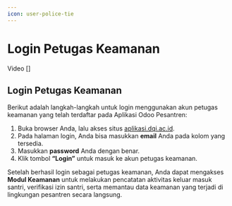 ```yaml
---
icon: user-police-tie
---
```


# Login Petugas Keamanan

Video \[]

## Login Petugas Keamanan

Berikut adalah langkah-langkah untuk login menggunakan akun petugas keamanan yang telah terdaftar pada Aplikasi Odoo Pesantren:

1. Buka browser Anda, lalu akses situs [aplikasi.dqi.ac.id](https://aplikasi.dqi.ac.id/).
2. Pada halaman login, Anda bisa masukkan **email** Anda pada kolom yang tersedia.
3. Masukkan **password** Anda dengan benar.
4. Klik tombol **“Login”** untuk masuk ke akun petugas keamanan.

Setelah berhasil login sebagai petugas keamanan, Anda dapat mengakses **Modul Keamanan** untuk melakukan pencatatan aktivitas keluar masuk santri, verifikasi izin santri, serta memantau data keamanan yang terjadi di lingkungan pesantren secara langsung.
